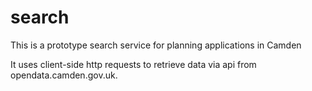 # search
This is a prototype search service for planning applications in Camden

It uses client-side http requests to retrieve data via api from opendata.camden.gov.uk.
